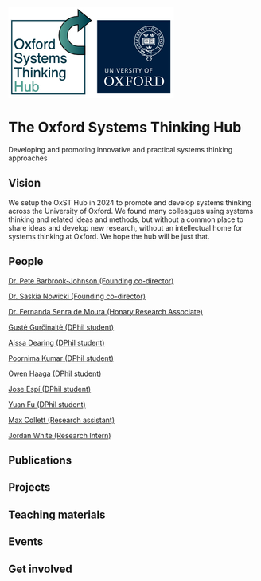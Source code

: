 ![alt text](https://github.com/OxSTHub/OxSTHub.github.io/blob/main/OSTHubLogoV2.jpg?raw=true)


# The Oxford Systems Thinking Hub
Developing and promoting innovative and practical systems thinking approaches

## Vision
We setup the OxST Hub in 2024 to promote and develop systems thinking across the University of Oxford. We found many colleagues using systems thinking and related ideas and methods, but without a common place to share ideas and develop new research, without an intellectual home for systems thinking at Oxford. We hope the hub will be just that.

## People
[Dr. Pete Barbrook-Johnson (Founding co-director)](https://www.inet.ox.ac.uk/people/peter-barbrook-johnson)

[Dr. Saskia Nowicki (Founding co-director)](https://www.geog.ox.ac.uk/staff/snowicki.html)

[Dr. Fernanda Senra de Moura (Honary Research Associate)](https://www.inet.ox.ac.uk:8443/people/fernanda-senra-de-moura)

[Gustė Gurčinaitė (DPhil student)](https://www.linkedin.com/in/gust%C4%97-gur%C4%8Dinait%C4%97-600439129/?originalSubdomain=uk)

[Aissa Dearing (DPhil student)](https://www.geog.ox.ac.uk/graduate/research/adearing.html)

[Poornima Kumar (DPhil student)](https://www.geog.ox.ac.uk/graduate/research/pkumar.html)

[Owen Haaga (DPhil student)](https://www.inet.ox.ac.uk/people/owen-haaga)

[Jose Espí (DPhil student)](https://www.inet.ox.ac.uk:8443/people/jose-espi)

[Yuan Fu (DPhil student)](https://www.inet.ox.ac.uk/people/yuan-fu)

[Max Collett (Research assistant)](https://www.linkedin.com/in/maxy-collett/?originalSubdomain=uk)

[Jordan White (Research Intern)](https://www.linkedin.com/in/-jordanwhite/?originalSubdomain=uk)

## Publications

## Projects

## Teaching materials

## Events

## Get involved
